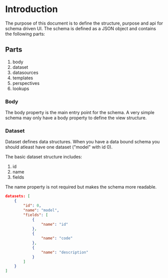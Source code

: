 # Introduction
The purpose of this document is to define the structure, purpose and api for schema driven UI. The schema is defined as a JSON object and contains the following parts:

## Parts
1. body
1. dataset
1. datasources
1. templates
1. perspectives
1. lookups

### Body
The body property is the main entry point for the schema. A very simple schema may only have a body property to define the view structure.

### Dataset
Dataset defines data structures. When you have a data bound schema you should atleast have one dataset ("model" with id 0).

The basic dataset structure includes:

1. id
1. name
1. fields

The name property is not required but makes the schema more readable.

```json
datasets: [
    {
        "id": 0,
        "name": "model",
        "fields": [
            {
                "name": "id"
            },
            {
                "name": "code"
            },
            {
                "name": "description"
            }
        ]
    }
]
```
